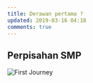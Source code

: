 ```yaml
---
title: Derawan pertama ?
updated: 2019-03-16 04:18
comments: true
---
```


## Perpisahan SMP 

![First Journey](https://dpetla.bn.files.1drv.com/y4p6rJRJAEb2aeUon8l6DCAXRcRaFMjxlM3C5KIpE5N4TCnVECfa1WFNrkqpxS1aHSLFNqwCOqhjS7RtDfz2fOJBZXFn3CO7M4TtuD9D98j_kNNBpvf5LctHoBLruNxtFxSmEFJ3CdCEvyDR0Vk87vo96ekgoFp7P4-I3TpuuvfndbIN3Tv91Sx1hW2mTGwoJp8HsUwOYggI709kEQnG_BgqQ/P5080091.JPG?psid=1)
